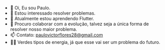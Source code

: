 - 👋 Oi, Eu sou Paulo.
- 👀 Estou interessado resolver problemas.
- 🌱 Atualmente estou aprendendo Flutter.
- 💞️ Procuro colaborar com a evolução, talvez seja a única forma de resolver nosso maior problema.
- 📫 Contato: paulovictorflores28@gmail.com
- 🐱‍🏍 Verdes tipos de energia, já que esse vai ser um problema do futuro.
